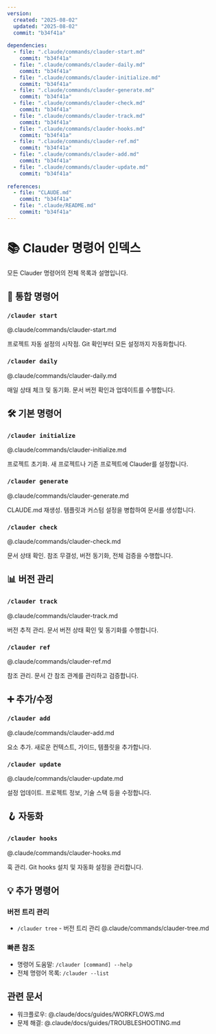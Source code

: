 ```yaml
---
version:
  created: "2025-08-02"
  updated: "2025-08-02"
  commit: "b34f41a"
  
dependencies:
  - file: ".claude/commands/clauder-start.md"
    commit: "b34f41a"
  - file: ".claude/commands/clauder-daily.md"
    commit: "b34f41a"
  - file: ".claude/commands/clauder-initialize.md"
    commit: "b34f41a"
  - file: ".claude/commands/clauder-generate.md"
    commit: "b34f41a"
  - file: ".claude/commands/clauder-check.md"
    commit: "b34f41a"
  - file: ".claude/commands/clauder-track.md"
    commit: "b34f41a"
  - file: ".claude/commands/clauder-hooks.md"
    commit: "b34f41a"
  - file: ".claude/commands/clauder-ref.md"
    commit: "b34f41a"
  - file: ".claude/commands/clauder-add.md"
    commit: "b34f41a"
  - file: ".claude/commands/clauder-update.md"
    commit: "b34f41a"
    
references:
  - file: "CLAUDE.md"
    commit: "b34f41a"
  - file: ".claude/README.md"
    commit: "b34f41a"
---
```


# 📚 Clauder 명령어 인덱스

모든 Clauder 명령어의 전체 목록과 설명입니다.

## 🚀 통합 명령어

### `/clauder start`
@.claude/commands/clauder-start.md

프로젝트 자동 설정의 시작점. Git 확인부터 모든 설정까지 자동화합니다.

### `/clauder daily`
@.claude/commands/clauder-daily.md

매일 상태 체크 및 동기화. 문서 버전 확인과 업데이트를 수행합니다.

## 🛠️ 기본 명령어

### `/clauder initialize`
@.claude/commands/clauder-initialize.md

프로젝트 초기화. 새 프로젝트나 기존 프로젝트에 Clauder를 설정합니다.

### `/clauder generate`
@.claude/commands/clauder-generate.md

CLAUDE.md 재생성. 템플릿과 커스텀 설정을 병합하여 문서를 생성합니다.

### `/clauder check`
@.claude/commands/clauder-check.md

문서 상태 확인. 참조 무결성, 버전 동기화, 전체 검증을 수행합니다.

## 📊 버전 관리

### `/clauder track`
@.claude/commands/clauder-track.md

버전 추적 관리. 문서 버전 상태 확인 및 동기화를 수행합니다.

### `/clauder ref`
@.claude/commands/clauder-ref.md

참조 관리. 문서 간 참조 관계를 관리하고 검증합니다.

## ➕ 추가/수정

### `/clauder add`
@.claude/commands/clauder-add.md

요소 추가. 새로운 컨텍스트, 가이드, 템플릿을 추가합니다.

### `/clauder update`
@.claude/commands/clauder-update.md

설정 업데이트. 프로젝트 정보, 기술 스택 등을 수정합니다.

## 🪝 자동화

### `/clauder hooks`
@.claude/commands/clauder-hooks.md

훅 관리. Git hooks 설치 및 자동화 설정을 관리합니다.

## 💡 추가 명령어

### 버전 트리 관리
- `/clauder tree` - 버전 트리 관리 @.claude/commands/clauder-tree.md

### 빠른 참조
- 명령어 도움말: `/clauder [command] --help`
- 전체 명령어 목록: `/clauder --list`

## 관련 문서
- 워크플로우: @.claude/docs/guides/WORKFLOWS.md
- 문제 해결: @.claude/docs/guides/TROUBLESHOOTING.md